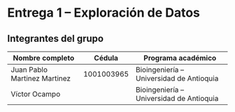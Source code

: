 # Entrega 1 – Exploración de Datos

##  Integrantes del grupo

| Nombre completo           | Cédula        | Programa académico                     |
|----------------------------|---------------|----------------------------------------|
| Juan Pablo Martinez Martinez  | 1001003965 | Bioingeniería – Universidad de Antioquia |
| Víctor Ocampo    |  | Bioingeniería – Universidad de Antioquia |
